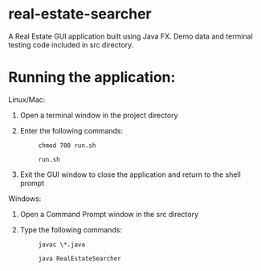 # real-estate-searcher
A Real Estate GUI application built using Java FX. Demo data and terminal testing code included in src directory.

# Running the application:
Linux/Mac:
1. Open a terminal window in the project directory
2. Enter the following commands:

            chmod 700 run.sh
      
            run.sh
3. Exit the GUI window to close the application and return to the shell prompt

Windows:
1. Open a Command Prompt window in the src directory
2. Type the following commands:

            javac \*.java
      
            java RealEstateSearcher
